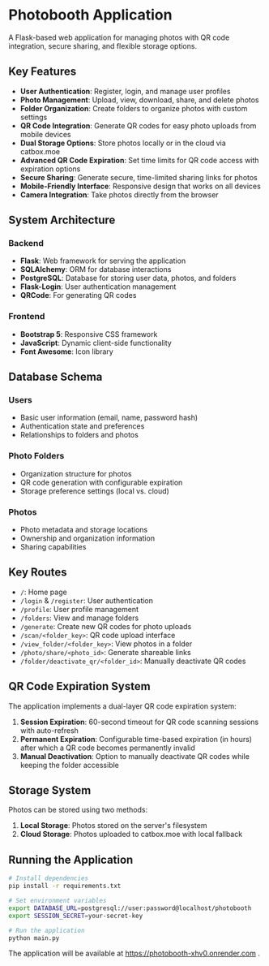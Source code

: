 # Photobooth Application

A Flask-based web application for managing photos with QR code integration, secure sharing, and flexible storage options.

## Key Features

- **User Authentication**: Register, login, and manage user profiles
- **Photo Management**: Upload, view, download, share, and delete photos
- **Folder Organization**: Create folders to organize photos with custom settings
- **QR Code Integration**: Generate QR codes for easy photo uploads from mobile devices
- **Dual Storage Options**: Store photos locally or in the cloud via catbox.moe
- **Advanced QR Code Expiration**: Set time limits for QR code access with expiration options
- **Secure Sharing**: Generate secure, time-limited sharing links for photos
- **Mobile-Friendly Interface**: Responsive design that works on all devices
- **Camera Integration**: Take photos directly from the browser

## System Architecture

### Backend
- **Flask**: Web framework for serving the application
- **SQLAlchemy**: ORM for database interactions
- **PostgreSQL**: Database for storing user data, photos, and folders
- **Flask-Login**: User authentication management
- **QRCode**: For generating QR codes

### Frontend
- **Bootstrap 5**: Responsive CSS framework
- **JavaScript**: Dynamic client-side functionality
- **Font Awesome**: Icon library

## Database Schema

### Users
- Basic user information (email, name, password hash)
- Authentication state and preferences
- Relationships to folders and photos

### Photo Folders
- Organization structure for photos
- QR code generation with configurable expiration
- Storage preference settings (local vs. cloud)

### Photos
- Photo metadata and storage locations
- Ownership and organization information
- Sharing capabilities

## Key Routes

- `/`: Home page
- `/login` & `/register`: User authentication
- `/profile`: User profile management
- `/folders`: View and manage folders
- `/generate`: Create new QR codes for photo uploads
- `/scan/<folder_key>`: QR code upload interface
- `/view_folder/<folder_key>`: View photos in a folder
- `/photo/share/<photo_id>`: Generate shareable links
- `/folder/deactivate_qr/<folder_id>`: Manually deactivate QR codes

## QR Code Expiration System

The application implements a dual-layer QR code expiration system:

1. **Session Expiration**: 60-second timeout for QR code scanning sessions with auto-refresh
2. **Permanent Expiration**: Configurable time-based expiration (in hours) after which a QR code becomes permanently invalid
3. **Manual Deactivation**: Option to manually deactivate QR codes while keeping the folder accessible

## Storage System

Photos can be stored using two methods:

1. **Local Storage**: Photos stored on the server's filesystem
2. **Cloud Storage**: Photos uploaded to catbox.moe with local fallback

## Running the Application

```bash
# Install dependencies
pip install -r requirements.txt

# Set environment variables
export DATABASE_URL=postgresql://user:password@localhost/photobooth
export SESSION_SECRET=your-secret-key

# Run the application
python main.py
```

The application will be available at https://photobooth-xhv0.onrender.com .
